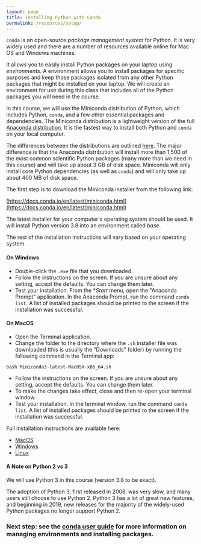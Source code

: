 ```yaml
---
layout: page
title: Installing Python with Conda
permalink: /resources/setup/
---
```


`conda` is an open-source _package management system_ for Python. It is very widely used and there are a number of resources available online for Mac OS and Windows machines.

It allows you to easily install Python packages on your laptop using _environments_. A environment allows you to install packages for specific purposes and keep those packages isolated from any other Python packages that might be installed on your laptop. We will create an environment for use during this class that includes all of the Python packages you will need in the course.

In this course, we will use the Miniconda distribution of Python, which includes Python, `conda`, and a few other essential packages and dependencies. The Miniconda distribution is a lightweight version of the full [Anaconda distribution](https://docs.anaconda.com/anaconda/install/). It is the fastest way to install both Python and `conda` on your local computer.

The differences between the distributions are outlined [here](https://docs.conda.io/projects/conda/en/latest/user-guide/install/download.html#anaconda-or-miniconda). The major difference is that the Anaconda distribution will install more than 1,500 of the most common scientific Python packages (many more than we need in this course) and will take up about 3 GB of disk space. Miniconda will only install core Python dependencies (as well as `conda`) and will only take up about 400 MB of disk space.

The first step is to download the Miniconda installer from the following link:

[https://docs.conda.io/en/latest/miniconda.html](https://docs.conda.io/en/latest/miniconda.html)

The latest installer for your computer's operating system should be used. It will install Python version 3.8 into an environment called _base_.

The rest of the installation instructions will vary based on your operating system.

#### On Windows

- Double-click the `.exe` file that you downloaded.
- Follow the instructions on the screen. If you are unsure about any setting, accept the defaults. You can change them later.
- Test your installation. From the \*_Start_ menu, open the "Anaconda Prompt" application. In the Anaconda Prompt, run the command `conda list`. A list of installed packages should be printed to the screen if the installation was successful.

#### On MacOS

- Open the Terminal application.
- Change the folder to the directory where the `.sh` installer file was downloaded (this is usually the "Downloads" folder) by running the following command in the Terminal app:

```
bash Miniconda3-latest-MacOSX-x86_64.sh
```

- Follow the instructions on the screen. If you are unsure about any setting, accept the defaults. You can change them later.
- To make the changes take effect, close and then re-open your terminal window.
- Test your installation. In the terminal window, run the command `conda list`. A list of installed packages should be printed to the screen if the installation was successful.

Full installation instructions are available here:

- [MacOS](https://conda.io/projects/conda/en/latest/user-guide/install/macos.html)
- [Windows](https://conda.io/projects/conda/en/latest/user-guide/install/windows.html)
- [Linux](https://conda.io/projects/conda/en/latest/user-guide/install/linux.html)

#### A Note on Python 2 vs 3

We will use Python 3 in this course (version 3.8 to be exact).

The adoption of Python 3, first released in 2008, was very slow, and many users still choose to use Python 2. Python 3 has a lot of great new features, and beginning in 2019, new releases for the majority of the widely-used Python packages no longer support Python 2.

### Next step: see the [conda user guide](/guides/conda) for more information on managing environments and installing packages.
